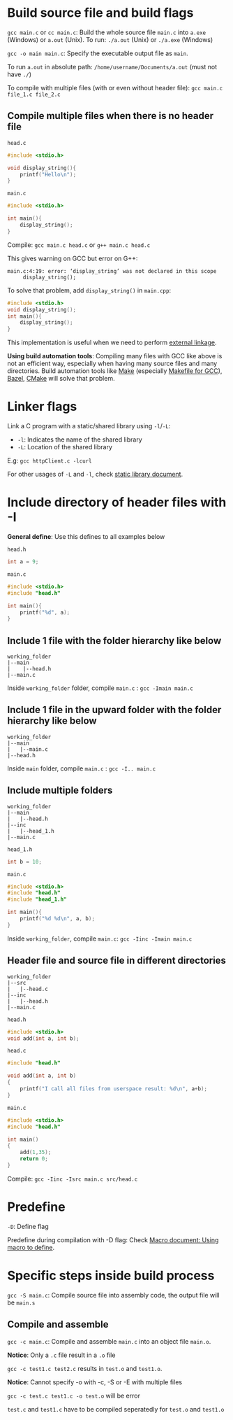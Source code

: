 # Build source file and build flags

``gcc main.c`` or ``cc main.c``: Build the whole source file ``main.c`` into ``a.exe`` (Windows) or ``a.out`` (Unix). To run: ``./a.out`` (Unix) or ``./a.exe`` (Windows)

``gcc -o main main.c``: Specify the executable output file as ``main``. 

To run ``a.out`` in absolute path: ``/home/username/Documents/a.out`` (must not have ``./``)

To compile with multiple files (with or even without header file): ``gcc main.c file_1.c file_2.c``

## Compile multiple files when there is no header file

``head.c``

```c
#include <stdio.h>

void display_string(){
	printf("Hello\n");
}
```
``main.c``
```c
#include <stdio.h>

int main(){ 
    display_string();
}
```
Compile: ``gcc main.c head.c`` or ``g++ main.c head.c``

This gives warning on GCC but error on G++:

```
main.c:4:19: error: ‘display_string’ was not declared in this scope
     display_string();
```

To solve that problem, add ``display_string()`` in ``main.cpp``:

```c
#include <stdio.h>
void display_string();
int main(){ 
    display_string();
}
```

This implementation is useful when we need to perform [external linkage](https://github.com/TranPhucVinh/C/blob/master/Introduction/Linkage.md#external-linkage).

**Using build automation tools**: Compiling many files with GCC like above is not an efficient way, especially when having many source files and many directories. Build automation tools like [Make](https://github.com/TranPhucVinh/Linux-Shell/tree/master/Bash%20script/Build%20automation%20tools/Make) (especially [Makefile for GCC](Makefile%20for%20GCC.md)), [Bazel](https://github.com/TranPhucVinh/Linux-Shell/tree/master/Bash%20script/Build%20automation%20tools/Bazel), [CMake](https://github.com/TranPhucVinh/Linux-Shell/tree/master/Bash%20script/Build%20automation%20tools/CMake) will solve that problem.

# Linker flags

Link a C program with a static/shared library using ``-l``/``-L``:

* ``-l``: Indicates the name of the shared library
* ``-L``: Location of the shared library

E.g: ``gcc httpClient.c -lcurl``

For other usages of ``-L`` and ``-l``, check [static library document](Static%20library.md).

# Include directory of header files with -I

**General define**: Use this defines to all examples below

``head.h``

```c
int a = 9;
```

``main.c``

```c
#include <stdio.h>
#include "head.h"

int main(){
	printf("%d", a);
}
```

## Include 1 file with the folder hierarchy like below

```
working_folder
|--main
|    |--head.h
|--main.c
```

Inside ``working_folder`` folder, compile ``main.c`` : ``gcc -Imain main.c``

## Include 1 file in the upward folder with the folder hierarchy like below

```
working_folder
|--main
|   |--main.c
|--head.h
```

Inside ``main`` folder, compile ``main.c`` : ``gcc -I.. main.c``

## Include multiple folders

```
working_folder
|--main
|   |--head.h
|--inc
|   |--head_1.h
|--main.c
```

``head_1.h``

```c
int b = 10;
```

``main.c``

```c
#include <stdio.h>
#include "head.h"
#include "head_1.h"

int main(){
	printf("%d %d\n", a, b);
}
```

Inside ``working_folder``, compile ``main.c``: ``gcc -Iinc -Imain main.c``

## Header file and source file in different directories

```
working_folder
|--src
|   |--head.c
|--inc
|   |--head.h
|--main.c
```
``head.h``

```c
#include <stdio.h>
void add(int a, int b);
```

``head.c``
```c
#include "head.h"

void add(int a, int b)
{
    printf("I call all files from userspace result: %d\n", a+b);
}
```
``main.c``
```c
#include <stdio.h> 
#include "head.h" 

int main() 
{ 
	add(1,35);
    return 0; 
} 
```

Compile: ``gcc -Iinc -Isrc main.c src/head.c``

# Predefine

``-D``: Define flag

Predefine during compilation with -D flag: Check [Macro document: Using macro to define](../Introduction/Macro/Condition%20in%20macro.md#predefine-during-compilation-using-flag--d).

# Specific steps inside build process

``gcc -S main.c``: Compile source file into assembly code, the output file will be ``main.s``

## Compile and assemble

``gcc -c main.c``: Compile and assemble ``main.c`` into an object file ``main.o``.

**Notice**: Only a ``.c`` file result in a ``.o`` file

``gcc -c test1.c test2.c`` results in ``test.o`` and ``test1.o``.

**Notice**: Cannot specify -o with -c, -S or -E with multiple files

``gcc -c test.c test1.c -o test.o`` will be error

``test.c`` and ``test1.c`` have to be compiled seperatedly for ``test.o`` and ``test1.o``
